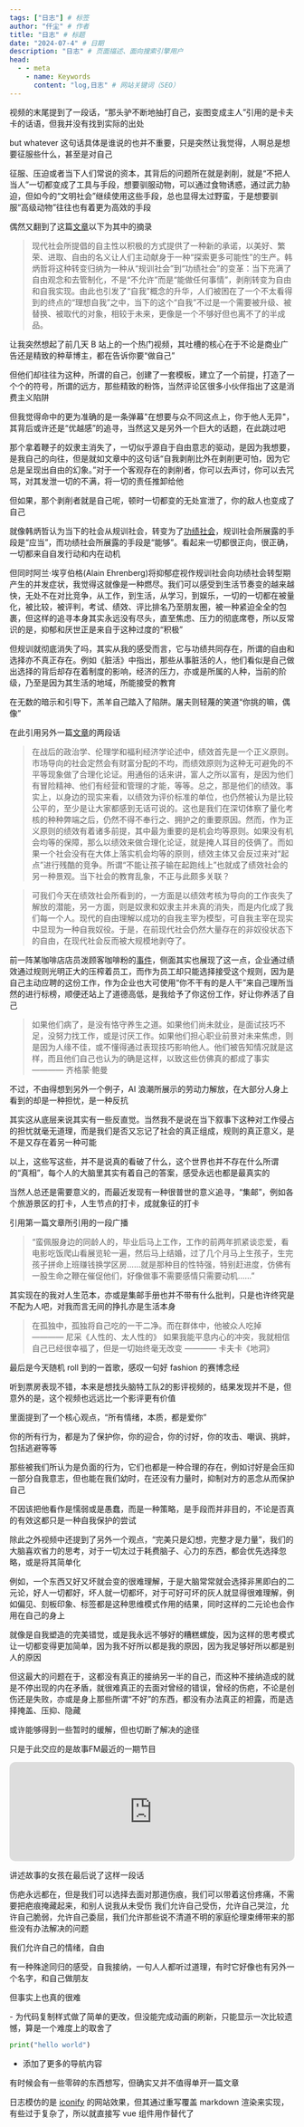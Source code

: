 ```yaml
---
tags: ["日志"] # 标签
author: "仟尘" # 作者
title: "日志" # 标题
date: "2024-07-4" # 日期
description: "日志" # 页面描述、面向搜索引擎用户
head:
  - - meta
    - name: Keywords
      content: "log,日志" # 网站关键词（SEO）
---
```

<script setup>
import Log from "@theme/vue/log.vue";
</script>

<Log title="碎片-自我剥削" date="2024/7/10" />
<billbill id="BV1eE421A7Nu"/>
视频的末尾提到了一段话，“那头驴不断地抽打自己，妄图变成主人”引用的是卡夫卡的话语，但我并没有找到实际的出处

but whatever 这句话具体是谁说的也并不重要，只是突然让我觉得，人啊总是想要征服些什么，甚至是对自己

征服、压迫或者当下人们常说的资本，其背后的问题所在就是剥削，就是“不把人当人”一切都变成了工具与手段，想要驯服动物，可以通过食物诱惑，通过武力胁迫，但如今的“文明社会”继续使用这些手段，总也显得太过野蛮，于是想要驯服“高级动物”往往也有着更为高效的手段

偶然又翻到了这篇[文章](https://www.douban.com/note/796968974/?_i=0613010Y2TPrGN)以下为其中的摘录

> 现代社会所提倡的自主性以积极的方式提供了一种新的承诺，以美好、繁荣、进取、自由的名义让人们主动献身于一种“探索更多可能性”的生产。韩炳哲将这种转变归纳为一种从“规训社会”到“功绩社会”的变革：当下充满了自由观念和去管制化，不是“不允许”而是“能做任何事情”，剥削转变为自由和自我实现。由此也引发了“自我”概念的升华，人们被困在了一个不太看得到的终点的“理想自我”之中，当下的这个“自我”不过是一个需要被升级、被替换、被取代的对象，相较于未来，更像是一个不够好但也离不了的半成品。

让我突然想起了前几天 B 站上的一个热门视频，其吐槽的核心在于不论是商业广告还是精致的种草博主，都在告诉你要“做自己”

但他们却往往为这种，所谓的自己，创建了一套模板，建立了一个前提，打造了一个个的符号，所谓的远方，那些精致的粉饰，当然评论区很多小伙伴指出了这是消费主义陷阱

但我觉得命中的更为准确的是一条弹幕"在想要与众不同这点上，你于他人无异"，其背后或许还是“优越感”的追寻，当然这又是另外一个巨大的话题，在此跳过吧

<billbill id="BV1Uw4m1a7H2"/>

那个拿着鞭子的奴隶主消失了，一切似乎源自于自由意志的驱动，是因为我想要，是我自己的向往，但是就如文章中的这句话“自我剥削比外在剥削更可怕，因为它总是呈现出自由的幻象。”对于一个客观存在的剥削者，你可以去声讨，你可以去咒骂，对其发泄一切的不满，将一切的责任推卸给他

但如果，那个剥削者就是自己呢，顿时一切都变的无处宣泄了，你的敌人也变成了自己

就像韩炳哲认为当下的社会从规训社会，转变为了[功绩社会](https://ptext.nju.edu.cn/bd/1e/c13164a638238/page.htm)，规训社会所展露的手段是“应当”，而功绩社会所展露的手段是“能够”。看起来一切都很正向，很正确，一切都来自自发行动和内在动机

但同时阿兰·埃亨伯格(Alain Ehrenberg)将抑郁症视作规训社会向功绩社会转型期产生的并发症状，我觉得这就像是一种燃尽。我们可以感受到生活节奏变的越来越快，无处不在对比竞争，从工作，到生活，从学习，到娱乐，一切的一切都在被量化，被比较，被评判，考试、绩效、评比排名乃至朋友圈，被一种紧迫全全的包裹，但这样的追寻本身其实永远没有尽头，直至焦虑、压力的彻底席卷，所以反常识的是，抑郁和厌世正是来自于这种过度的“积极”

但规训就彻底消失了吗，其实从我的感受而言，它与功绩共同存在，所谓的自由和选择亦不真正存在。例如《脏活》中指出，那些从事脏活的人，他们看似是自己做出选择的背后却存在着制度的影响，经济的压力，亦或是所属的人种，当前的阶级，乃至是因为其生活的地域，所能接受的教育

在无数的暗示和引导下，羔羊自己踏入了陷阱。屠夫则轻蔑的笑道“你挑的嘛，偶像”

在此引用另外一篇[文章](https://www.thepaper.cn/newsDetail_forward_20127005)的两段话

> 在战后的政治学、伦理学和福利经济学论述中，绩效首先是一个正义原则。市场导向的社会定然会有财富分配的不均，而绩效原则为这种无可避免的不平等现象做了合理化论证。用通俗的话来讲，富人之所以富有，是因为他们有冒险精神、他们有经营和管理的才能，等等。总之，那是他们的绩效。事实上，以身边的现实来看，以绩效为评价标准的单位，也仍然被认为是比较公平的，至少是让大家都感到无话可说的。这也是我们在深切体察了量化考核的种种弊端之后，仍然不得不奉行之、拥护之的重要原因。然而，作为正义原则的绩效有着诸多前提，其中最为重要的是机会均等原则。如果没有机会均等的保障，那么以绩效来做合理化论证，就是掩人耳目的伎俩了。而如果一个社会没有在大体上落实机会均等的原则，绩效主体又会反过来对“起点”进行残酷的竞争。所谓“不能让孩子输在起跑线上”也就成了绩效社会的另一种景观。当下社会的教育乱象，不正与此颇多关联？

> 可我们今天在绩效社会所看到的，一方面是以绩效考核为导向的工作丧失了解放的潜能，另一方面，则是奴隶和奴隶主并未真的消失，而是内化成了我们每一个人。现代的自由理解以成功的自我主宰为模型，可自我主宰在现实中显现为一种自我奴役。于是，在前现代社会仍然大量存在的非奴役状态下的自由，在现代社会反而被大规模地剥夺了。

前一阵某咖啡店店员泼顾客咖啡粉的[事件](https://www.zhihu.com/question/659419564)，侧面其实也展现了这一点，企业通过绩效通过规则光明正大的压榨着员工，而作为员工却只能选择接受这个规则，因为是自己主动应聘的这份工作，作为企业也大可使用“你不干有的是人干”来自己理所当然的进行标榜，顺便还站上了道德高低，是我给予了你这份工作，好让你养活了自己

> 如果他们病了，是没有恪守养生之道。如果他们尚未就业，是面试技巧不足，没努力找工作，或是讨厌工作。如果他们担心职业前景对未来焦虑，则是因为人缘不佳，或不懂得通过表现技巧影响他人。他们被告知情况就是这样，而且他们自己也认为的确是这样，以致这些仿佛真的都成了事实 ———— 齐格蒙·鲍曼

不过，不由得想到另外一个例子，AI 浪潮所展示的劳动力解放，在大部分人身上看到的却是一种担忧，是一种反抗

其实这从底层来说其实有一些反直觉。当然我不是说在当下叙事下这种对工作侵占的担忧就毫无道理，而是我们是否又忘记了社会的真正组成，规则的真正意义，是不是又存在着另一种可能

以上，这些写这些，并不是说真的看破了什么，这个世界也并不存在什么所谓的“真相”，每个人的大脑里其实有着自己的答案，感受永远也都是最真实的

当然人总还是需要意义的，而最近发现有一种很普世的意义追寻，“集邮”，例如各个旅游景区的打卡，人生节点的打卡，成就象征的打卡

引用第一篇文章所引用的一段广播
> “蛮佩服身边的同龄人的，毕业后马上工作，工作的前两年抓紧谈恋爱，看电影吃饭爬山看展览轮一遍，然后马上结婚，过了几个月马上生孩子，生完孩子拼命上班赚钱换学区房……就是那种目的性特强，特别赶进度，仿佛有一股生命之鞭在催促他们，好像做事不需要感情只需要动机……”

其实现在的我对人生范本，亦或是集邮手册也并不带有什么批判，只是也许终究是不配为人吧，对我而言无间的挣扎亦是生活本身
> 在孤独中，孤独将自己吃的一干二净。而在群体中，他被众人吃掉 ———— 尼采《人性的、太人性的》
> 如果我能平息内心的冲突，我就相信自己已经很幸福了，但是一切始终毫无改变 ———— 卡夫卡《地洞》

最后是今天随机 roll 到的一首歌，感叹一句好 fashion 的赛博念经
<music id="1863265708" type="song" />

<Log title="碎片-自我接纳" date="2024/7/8" />
听到票房表现不错，本来是想找头脑特工队2的影评视频的，结果发现并不是，但意外的是，这个视频也远远比一个影评更有价值

<billbill id="BV1Qn4y1X7ZP"/>

里面提到了一个核心观点，“所有情绪，本质，都是爱你”

你的所有行为，都是为了保护你，你的迎合，你的讨好，你的攻击、嘲讽、挑衅，包括逃避等等

那些被我们所认为是负面的行为，它们也都是一种合理的存在，例如讨好是会压抑一部分自我意志，但也能在我们幼时，在还没有力量时，抑制对方的恶念从而保护自己

不因该把他看作是懦弱或是愚蠢，而是一种策略，是手段而并非目的，不论是否真的有效这都只是一种自我保护的尝试

除此之外视频中还提到了另外一个观点，“完美只是幻想，完整才是力量”，我们的大脑喜欢省力的思考，对于一切太过于耗费脑子、心力的东西，都会优先选择忽略，或是将其简单化

例如，一个东西又好又坏就会变的很难理解，于是大脑常常就会选择非黑即白的二元论，好人一切都好，坏人就一切都坏，对于可好可坏的灰人就显得很难理解，例如偏见、刻板印象、标签都是这种思维模式作用的结果，同时这样的二元论也会作用在自己的身上

就像是自我塑造的完美错觉，或是我永远不够好的糟糕螺旋，因为这样的思考模式让一切都变得更加简单，因为我不好所以都是我的原因，因为我足够好所以都是别人的原因

但这最大的问题在于，这都没有真正的接纳另一半的自己，而这种不接纳造成的就是不停出现的内在矛盾，就很难真正的去面对曾经的错误，曾经的伤疤，不论是创伤还是失败，亦或是身上那些所谓“不好”的东西，都没有办法真正的袒露，而是选择掩盖、压抑、隐藏

或许能够得到一些暂时的缓解，但也切断了解决的途径

只是于此交应的是故事FM最近的一期节目

<iframe allow="autoplay *; encrypted-media *; fullscreen *; clipboard-write" frameborder="0" height="175" style="width:100%;max-width:660px;overflow:hidden;border-radius:10px;" sandbox="allow-forms allow-popups allow-same-origin allow-scripts allow-storage-access-by-user-activation allow-top-navigation-by-user-activation" src="https://embed.podcasts.apple.com/cn/podcast/e802-%E6%88%91%E5%92%8C%E5%A6%B9%E5%A6%B9%E8%A2%AB%E5%90%8C%E4%B8%80%E4%B8%AA%E4%BA%BA%E7%8C%A5%E4%BA%B5/id1256399960?i=1000661020459"></iframe>

讲述故事的女孩在最后说了这样一段话

伤疤永远都在，但是我们可以选择去面对那道伤痕，我们可以带着这份疼痛，不需要把疤痕掩藏起来，和别人说我从未受伤
我们允许自己受伤，允许自己哭泣，允许自己脆弱，允许自己委屈，我们允许那些说不清道不明的家庭伦理束缚带来的那些没有办法解决的问题

我们允许自己的情绪，自由

有一种殊途同归的感受，自我接纳，一句人人都听过道理，有时它好像也有另外一个名字，和自己做朋友

但事实上也真的很难

<Log title="更新代码复制样式" date="2024/7/7" />
- 为代码复制样式做了简单的更改，但没能完成动画的刷新，只能显示一次比较遗憾，算是一个难度上的取舍了

``` Python
print("hello world")
```

- 添加了更多的导航内容


<Log title="添加日志系统" date="2024/7/4" />


有时候会有一些零碎的东西想写，但确实又并不值得单开一篇文章

日志模仿的是 [iconify](https://iconify.design/news/2020.html) 的网站效果，但其通过重写覆盖 markdown 渲染来实现，有些过于复杂了，所以就直接写 vue 组件用作替代了